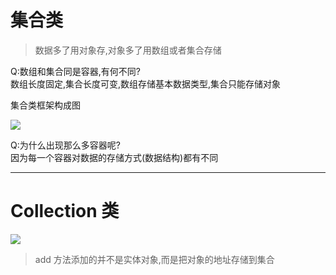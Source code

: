 # 集合类
> 数据多了用对象存,对象多了用数组或者集合存储

Q:数组和集合同是容器,有何不同?<br>
数组长度固定,集合长度可变,数组存储基本数据类型,集合只能存储对象

集合类框架构成图

![](http://ww1.sinaimg.cn/large/006rAlqhly1fxx45o1jcvg30hv0gzweu.gif)


Q:为什么出现那么多容器呢?<br>
因为每一个容器对数据的存储方式(数据结构)都有不同

----

# Collection 类

![](http://ww1.sinaimg.cn/large/006rAlqhly1fxx4912ivej30xc0j9q4s.jpg)

> add 方法添加的并不是实体对象,而是把对象的地址存储到集合

